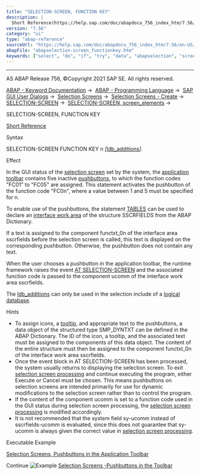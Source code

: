 ```yaml
---
title: "SELECTION-SCREEN, FUNCTION KEY"
description: |
  Short Reference(https://help.sap.com/doc/abapdocu_756_index_htm/7.56/en-US/abapselection-screen_shortref.htm) Syntax SELECTION-SCREEN FUNCTION KEY n ldb_additions(https://help.sap.com/doc/abapdocu_756_index_htm/7.56/en-US/abapselection-screen_ldb_additions.htm). Effect In the GUI status
version: "7.56"
category: "ui"
type: "abap-reference"
sourceUrl: "https://help.sap.com/doc/abapdocu_756_index_htm/7.56/en-US/abapselection-screen_functionkey.htm"
abapFile: "abapselection-screen_functionkey.htm"
keywords: ["select", "do", "if", "try", "data", "abapselection", "screen", "functionkey"]
---
```


* * *

AS ABAP Release 756, ©Copyright 2021 SAP SE. All rights reserved.

[ABAP - Keyword Documentation](https://help.sap.com/doc/abapdocu_756_index_htm/7.56/en-US/abenabap.htm) →  [ABAP - Programming Language](https://help.sap.com/doc/abapdocu_756_index_htm/7.56/en-US/abenabap_reference.htm) →  [SAP GUI User Dialogs](https://help.sap.com/doc/abapdocu_756_index_htm/7.56/en-US/abenabap_screens.htm) →  [Selection Screens](https://help.sap.com/doc/abapdocu_756_index_htm/7.56/en-US/abenselection_screen.htm) →  [Selection Screens - Create](https://help.sap.com/doc/abapdocu_756_index_htm/7.56/en-US/abenselection_screen_create.htm) →  [SELECTION-SCREEN](https://help.sap.com/doc/abapdocu_756_index_htm/7.56/en-US/abapselection-screen.htm) →  [SELECTION-SCREEN, screen\_elements](https://help.sap.com/doc/abapdocu_756_index_htm/7.56/en-US/abapselection-screen_layout.htm) → 

SELECTION-SCREEN, FUNCTION KEY

[Short Reference](https://help.sap.com/doc/abapdocu_756_index_htm/7.56/en-US/abapselection-screen_shortref.htm)

Syntax

SELECTION-SCREEN FUNCTION KEY n *\[*[ldb\_additions](https://help.sap.com/doc/abapdocu_756_index_htm/7.56/en-US/abapselection-screen_ldb_additions.htm)*\]*.

Effect

In the GUI status of the [selection screen](https://help.sap.com/doc/abapdocu_756_index_htm/7.56/en-US/abenselection_screen_glosry.htm "Glossary Entry") set by the system, the [application toolbar](https://help.sap.com/doc/abapdocu_756_index_htm/7.56/en-US/abenapplication_toolbar_glosry.htm "Glossary Entry") contains five inactive [pushbuttons](https://help.sap.com/doc/abapdocu_756_index_htm/7.56/en-US/abenpushbutton_glosry.htm "Glossary Entry"), to which the function codes "FC01" to "FC05" are assigned. This statement activates the pushbutton of the function code "FC0n", where a value between 1 and 5 must be specified for n.

To enable use of the pushbuttons, the statement [TABLES](https://help.sap.com/doc/abapdocu_756_index_htm/7.56/en-US/abaptables.htm) can be used to declare an [interface work area](https://help.sap.com/doc/abapdocu_756_index_htm/7.56/en-US/abeninterface_work_area_glosry.htm "Glossary Entry") of the structure SSCRFIELDS from the ABAP Dictionary.

If a text is assigned to the component functxt\_0n of the interface area sscrfields before the selection screen is called, this text is displayed on the corresponding pushbutton. Otherwise, the pushbutton does not contain any text.

When the user chooses a pushbutton in the application toolbar, the runtime framework raises the event [AT SELECTION-SCREEN](https://help.sap.com/doc/abapdocu_756_index_htm/7.56/en-US/abapat_selection-screen.htm) and the associated function code is passed to the component ucomm of the interface work area sscrfields.

The [ldb\_additions](https://help.sap.com/doc/abapdocu_756_index_htm/7.56/en-US/abapselection-screen_ldb_additions.htm) can only be used in the selection include of a [logical database](https://help.sap.com/doc/abapdocu_756_index_htm/7.56/en-US/abenlogical_data_base_glosry.htm "Glossary Entry").

Hints

-   To assign icons, a [tooltip](https://help.sap.com/doc/abapdocu_756_index_htm/7.56/en-US/abentool_tip_glosry.htm "Glossary Entry"), and appropriate text to the pushbuttons, a data object of the structured type SMP\_DYNTXT can be defined in the ABAP Dictionary. The ID of the icon, a tooltip, and the associated text must be assigned to the components of this data object. The content of the entire structure must then be assigned to the component functxt\_0n of the interface work area sscrfields.
-   Once the event block in AT SELECTION-SCREEN has been processed, the system usually returns to displaying the selection screen. To exit [selection screen processing](https://help.sap.com/doc/abapdocu_756_index_htm/7.56/en-US/abenselscreen_processing_glosry.htm "Glossary Entry") and continue executing the program, either Execute or Cancel must be chosen. This means pushbuttons on selection screens are intended primarily for use for dynamic modifications to the selection screen rather than to control the program.
-   If the content of the component ucomm is set to a function code used in the GUI status during selection screen processing, the [selection screen processing](https://help.sap.com/doc/abapdocu_756_index_htm/7.56/en-US/abenselscreen_processing_glosry.htm "Glossary Entry") is modified accordingly.
-   It is not recommended that the system field sy-ucomm instead of sscrfields-ucomm is evaluated, since this does not guarantee that sy-ucomm is always given the correct value in [selection screen processing](https://help.sap.com/doc/abapdocu_756_index_htm/7.56/en-US/abenselscreen_processing_glosry.htm "Glossary Entry").

Executable Example

[Selection Screens, Pushbuttons in the Application Toolbar](https://help.sap.com/doc/abapdocu_756_index_htm/7.56/en-US/abenselscreen_pb_bar_abexa.htm)

Continue
![Example](exa.gif "Example") [Selection Screens -Pushbuttons in the Toolbar](https://help.sap.com/doc/abapdocu_756_index_htm/7.56/en-US/abenselscreen_pb_bar_abexa.htm)